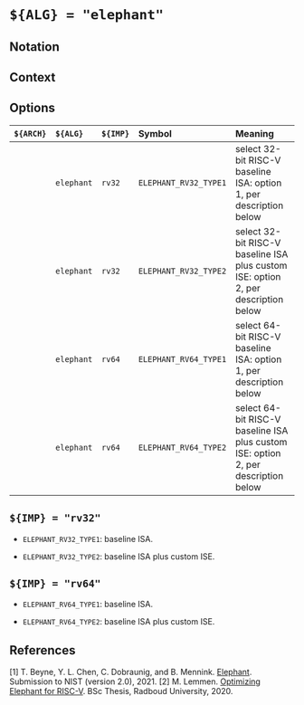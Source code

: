 # `${ALG} = "elephant"`

<!--- -------------------------------------------------------------------- --->

## Notation

<!--- -------------------------------------------------------------------- --->

## Context

<!--- -------------------------------------------------------------------- --->

## Options

| `${ARCH}` | `${ALG}`   | `${IMP}`  | Symbol                | Meaning                                                                                                        |
| :-------- | :--------- | :-------- | :-------------------- | :------------------------------------------------------------------------------------------------------------- |
|           | `elephant` | `rv32`    | `ELEPHANT_RV32_TYPE1` | select 32-bit RISC-V baseline ISA:                 option 1, per description below                             |
|           | `elephant` | `rv32`    | `ELEPHANT_RV32_TYPE2` | select 32-bit RISC-V baseline ISA plus custom ISE: option 2, per description below                             |
|           | `elephant` | `rv64`    | `ELEPHANT_RV64_TYPE1` | select 64-bit RISC-V baseline ISA:                 option 1, per description below                             |
|           | `elephant` | `rv64`    | `ELEPHANT_RV64_TYPE2` | select 64-bit RISC-V baseline ISA plus custom ISE: option 2, per description below                             |

<!--- -------------------------------------------------------------------- --->

## `${IMP} = "rv32"`

- `ELEPHANT_RV32_TYPE1`: baseline ISA.

- `ELEPHANT_RV32_TYPE2`: baseline ISA plus custom ISE.

<!--- -------------------------------------------------------------------- --->

## `${IMP} = "rv64"`

- `ELEPHANT_RV64_TYPE1`: baseline ISA.

- `ELEPHANT_RV64_TYPE2`: baseline ISA plus custom ISE.

<!--- -------------------------------------------------------------------- --->

## References

[1] T. Beyne, Y. L. Chen, C. Dobraunig, and B. Mennink.
    [Elephant](https://csrc.nist.gov/CSRC/media/Projects/lightweight-cryptography/documents/finalist-round/updated-spec-doc/elephant-spec-final.pdf).
    Submission to NIST (version 2.0), 2021.
[2] M. Lemmen.
    [Optimizing Elephant for RISC-V](https://www.cs.ru.nl/bachelors-theses/2020/Mauk_Lemmen___4798937___Optimizing_Elephant_for_RISC-V.pdf).
    BSc Thesis, Radboud University, 2020.

<!--- -------------------------------------------------------------------- --->
